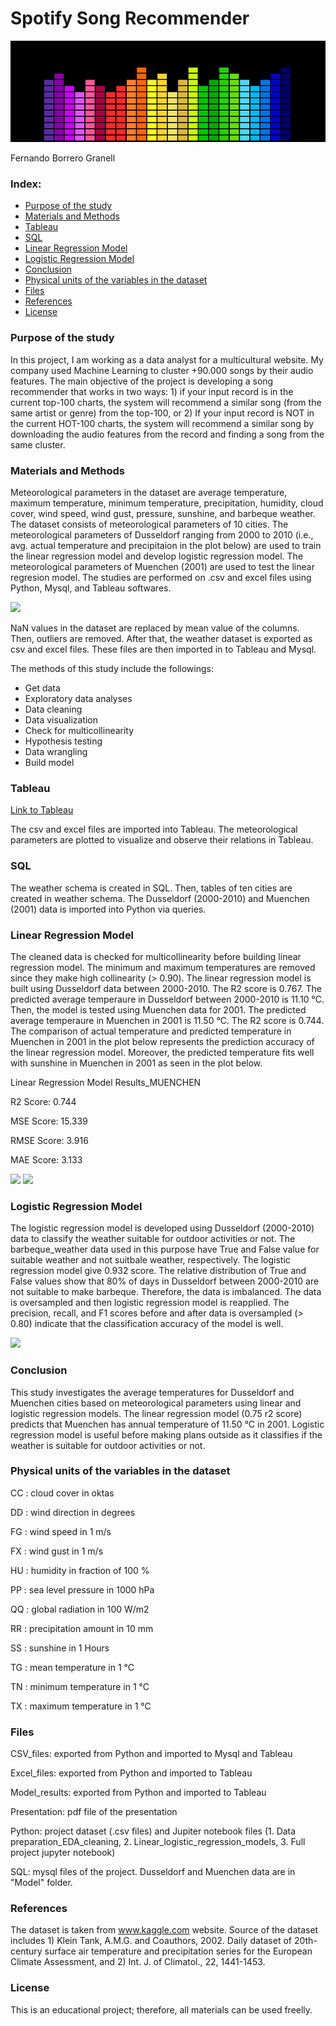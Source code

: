 # Spotify Song Recommender
<img src="images/header1.png"/>

Fernando Borrero Granell

### Index:

* [Purpose of the study](#section1)
* [Materials and Methods](#section2)
* [Tableau](#section3)
* [SQL](#section4)
* [Linear Regression Model](#section5)
* [Logistic Regression Model](#section6)
* [Conclusion](#section7)
* [Physical units of the variables in the dataset](#section8)
* [Files](#section9)
* [References](#section10)
* [License](#section11)


<a id='section1'></a>
### Purpose of the study

In this project, I am working as a data analyst for a multicultural website. My company used Machine Learning to cluster +90.000 songs by their audio features.  The main objective of the project is developing a song recommender that works in two ways: 1) if your input record is in the current top-100 charts, the system will recommend a similar song (from the same artist or genre) from the top-100, or 2) If your input record is NOT in the current HOT-100 charts, the system will recommend a similar song by downloading the audio features from the record and finding a song from the same cluster. 


<a id='section2'></a>
### Materials and Methods

Meteorological parameters in the dataset are average temperature, maximum temperature, minimum temperature, precipitation, humidity, cloud cover, wind speed, wind gust, pressure, sunshine, and barbeque weather. The dataset consists of meteorological parameters of 10 cities. The meteorological parameters of Dusseldorf ranging from 2000 to 2010 (i.e., avg. actual temperature and precipitaion in the plot below) are used to train the linear regression model and develop logistic regression model. The meteorological parameters of Muenchen (2001) are used to test the linear regresion model. The studies are performed on .csv and excel files using Python, Mysql, and Tableau softwares.

<img src="Images/r4.png"/>

NaN values in the dataset are replaced by mean value of the columns. Then, outliers are removed. After that, the weather dataset is exported as csv and excel files. These files are then imported in to Tableau and Mysql.

The methods of this study include the followings:
* Get data
* Exploratory data analyses
* Data cleaning
* Data visualization
* Check for multicollinearity
* Hypothesis testing
* Data wrangling
* Build model

<a id='section3'></a>
### Tableau
[Link to Tableau](https://public.tableau.com/views/Mid_bootcamp_project_16647282235460/Muenchen_model?:language=enUS&publish=yes&:display_count=n&:origin=viz_share_link)

The csv and excel files are imported into Tableau. The meteorological parameters are plotted to visualize and observe their relations in Tableau.

<a id='section4'></a>
### SQL

The weather schema is created in SQL. Then, tables of ten cities are created in weather schema. The Dusseldorf (2000-2010) and Muenchen (2001) data is imported into Python via queries.

<a id='section5'></a>
### Linear Regression Model

The cleaned data is checked for multicollinearity before building linear regression model. The minimum and maximum temperatures are removed since they make high collinearity (> 0.90).
The linear regression model is built using Dusseldorf data between 2000-2010. The R2 score is 0.767. The predicted average temperaure in Dusseldorf between 2000-2010 is 11.10 °C. Then, the model is tested using Muenchen data for 2001. The predicted average temperaure in Muenchen in 2001 is 11.50 °C. The R2 score is 0.744. The comparison of actual temperature and predicted temperature in Muenchen in 2001 in the plot below represents the prediction accuracy of the linear regression model. Moreover, the predicted temperature fits well with sunshine in Muenchen in 2001 as seen in the plot below. 

Linear Regression Model Results_MUENCHEN

 R2 Score:  0.744
 
 MSE Score:  15.339
 
 RMSE Score:  3.916
 
 MAE Score:  3.133
 
 <img src="Images/r5.png"/>
 
 <img src="Images/r2.png"/>

 <a id='section6'></a>
### Logistic Regression Model

The logistic regression model is developed using Dusseldorf (2000-2010) data to classify the weather suitable for outdoor activities or not. The barbeque_weather data used in this purpose have True and False value for suitable weather and not suitbale weather, respectively. The logistic regression model give 0.932 score. The relative distribution of True and False values show that 80% of days in Dusseldorf between 2000-2010 are not suitable to make barbeque. Therefore, the data is imbalanced. The data is oversampled and then logistic regression model is reapplied. The precision, recall, and F1 scores before and after data is oversampled (> 0.80) indicate that the classification accuracy of the model is well.

<img src="Images/r1.png"/>

<a id='section7'></a>
### Conclusion

This study investigates the average temperatures for Dusseldorf and Muenchen cities based on meteorological parameters using linear
and logistic regression models.
The linear regression model (0.75 r2 score) predicts that Muenchen has annual temperature of 11.50 °C in 2001.
Logistic regression model is useful before making plans outside as it classifies if the weather is suitable for outdoor activities or not.

<a id='section8'></a>
### Physical units of the variables in the dataset

CC   : cloud cover in oktas

DD   : wind direction in degrees

FG   : wind speed in 1 m/s

FX   : wind gust in 1 m/s

HU   : humidity in fraction of 100 %

PP   : sea level pressure in 1000 hPa

QQ   : global radiation in 100 W/m2

RR   : precipitation amount in 10 mm

SS   : sunshine in 1 Hours

TG   : mean temperature in 1 &#176;C

TN   : minimum temperature in 1 &#176;C

TX   : maximum temperature in 1 &#176;C

<a id='section9'></a>
### Files
CSV_files: exported from Python and imported to Mysql and Tableau

Excel_files: exported from Python and imported to Tableau

Model_results: exported from Python and imported to Tableau

Presentation: pdf file of the presentation

Python: project dataset (.csv files) and Jupiter notebook files (1. Data preparation_EDA_cleaning, 2. Linear_logistic_regression_models, 3. Full project jupyter notebook)

SQL: mysql files of the project. Dusseldorf and Muenchen data are in "Model" folder.

<a id='section10'></a>
### References
The dataset is taken from www.kaggle.com website. Source of the dataset includes 1) Klein Tank, A.M.G. and Coauthors, 2002. Daily dataset of 20th-century surface air temperature and precipitation series for the European Climate Assessment, and 2) Int. J. of Climatol., 22, 1441-1453.

<a id='section11'></a>
### License
This is an educational project; therefore, all materials can be used freelly.
